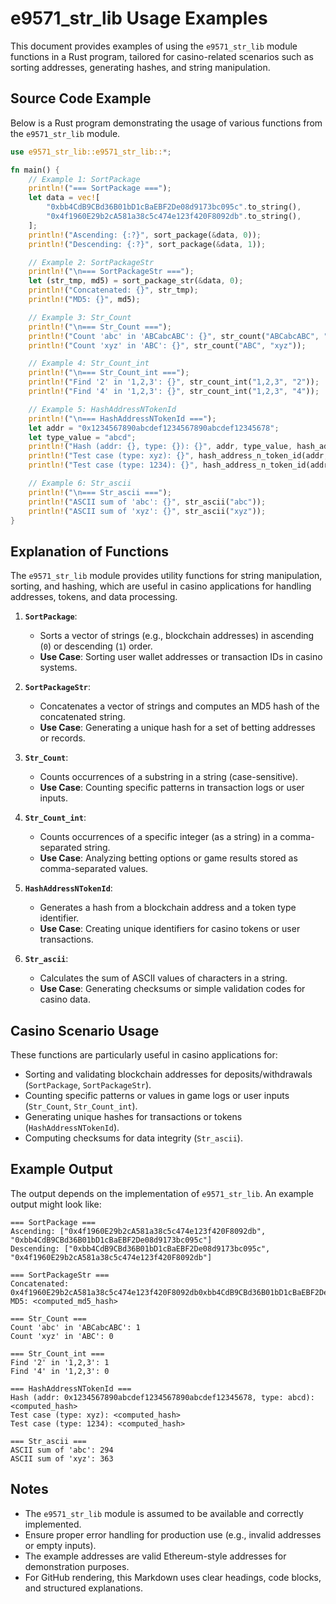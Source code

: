 # e9571_str_lib Usage Examples

This document provides examples of using the `e9571_str_lib` module functions in a Rust program, tailored for casino-related scenarios such as sorting addresses, generating hashes, and string manipulation.

## Source Code Example

Below is a Rust program demonstrating the usage of various functions from the `e9571_str_lib` module.

```rust
use e9571_str_lib::e9571_str_lib::*;

fn main() {
    // Example 1: SortPackage
    println!("=== SortPackage ===");
    let data = vec![
        "0xbb4CdB9CBd36B01bD1cBaEBF2De08d9173bc095c".to_string(),
        "0x4f1960E29b2cA581a38c5c474e123f420F8092db".to_string(),
    ];
    println!("Ascending: {:?}", sort_package(&data, 0));
    println!("Descending: {:?}", sort_package(&data, 1));

    // Example 2: SortPackageStr
    println!("\n=== SortPackageStr ===");
    let (str_tmp, md5) = sort_package_str(&data, 0);
    println!("Concatenated: {}", str_tmp);
    println!("MD5: {}", md5);

    // Example 3: Str_Count
    println!("\n=== Str_Count ===");
    println!("Count 'abc' in 'ABCabcABC': {}", str_count("ABCabcABC", "abc"));
    println!("Count 'xyz' in 'ABC': {}", str_count("ABC", "xyz"));

    // Example 4: Str_Count_int
    println!("\n=== Str_Count_int ===");
    println!("Find '2' in '1,2,3': {}", str_count_int("1,2,3", "2"));
    println!("Find '4' in '1,2,3': {}", str_count_int("1,2,3", "4"));

    // Example 5: HashAddressNTokenId
    println!("\n=== HashAddressNTokenId ===");
    let addr = "0x1234567890abcdef1234567890abcdef12345678";
    let type_value = "abcd";
    println!("Hash (addr: {}, type: {}): {}", addr, type_value, hash_address_n_token_id(addr, type_value));
    println!("Test case (type: xyz): {}", hash_address_n_token_id(addr, "xyz"));
    println!("Test case (type: 1234): {}", hash_address_n_token_id(addr, "1234"));

    // Example 6: Str_ascii
    println!("\n=== Str_ascii ===");
    println!("ASCII sum of 'abc': {}", str_ascii("abc"));
    println!("ASCII sum of 'xyz': {}", str_ascii("xyz"));
}
```

## Explanation of Functions

The `e9571_str_lib` module provides utility functions for string manipulation, sorting, and hashing, which are useful in casino applications for handling addresses, tokens, and data processing.

1. **`SortPackage`**:
   - Sorts a vector of strings (e.g., blockchain addresses) in ascending (`0`) or descending (`1`) order.
   - **Use Case**: Sorting user wallet addresses or transaction IDs in casino systems.

2. **`SortPackageStr`**:
   - Concatenates a vector of strings and computes an MD5 hash of the concatenated string.
   - **Use Case**: Generating a unique hash for a set of betting addresses or records.

3. **`Str_Count`**:
   - Counts occurrences of a substring in a string (case-sensitive).
   - **Use Case**: Counting specific patterns in transaction logs or user inputs.

4. **`Str_Count_int`**:
   - Counts occurrences of a specific integer (as a string) in a comma-separated string.
   - **Use Case**: Analyzing betting options or game results stored as comma-separated values.

5. **`HashAddressNTokenId`**:
   - Generates a hash from a blockchain address and a token type identifier.
   - **Use Case**: Creating unique identifiers for casino tokens or user transactions.

6. **`Str_ascii`**:
   - Calculates the sum of ASCII values of characters in a string.
   - **Use Case**: Generating checksums or simple validation codes for casino data.

## Casino Scenario Usage

These functions are particularly useful in casino applications for:
- Sorting and validating blockchain addresses for deposits/withdrawals (`SortPackage`, `SortPackageStr`).
- Counting specific patterns or values in game logs or user inputs (`Str_Count`, `Str_Count_int`).
- Generating unique hashes for transactions or tokens (`HashAddressNTokenId`).
- Computing checksums for data integrity (`Str_ascii`).

## Example Output

The output depends on the implementation of `e9571_str_lib`. An example output might look like:

```
=== SortPackage ===
Ascending: ["0x4f1960E29b2cA581a38c5c474e123f420F8092db", "0xbb4CdB9CBd36B01bD1cBaEBF2De08d9173bc095c"]
Descending: ["0xbb4CdB9CBd36B01bD1cBaEBF2De08d9173bc095c", "0x4f1960E29b2cA581a38c5c474e123f420F8092db"]

=== SortPackageStr ===
Concatenated: 0x4f1960E29b2cA581a38c5c474e123f420F8092db0xbb4CdB9CBd36B01bD1cBaEBF2De08d9173bc095c
MD5: <computed_md5_hash>

=== Str_Count ===
Count 'abc' in 'ABCabcABC': 1
Count 'xyz' in 'ABC': 0

=== Str_Count_int ===
Find '2' in '1,2,3': 1
Find '4' in '1,2,3': 0

=== HashAddressNTokenId ===
Hash (addr: 0x1234567890abcdef1234567890abcdef12345678, type: abcd): <computed_hash>
Test case (type: xyz): <computed_hash>
Test case (type: 1234): <computed_hash>

=== Str_ascii ===
ASCII sum of 'abc': 294
ASCII sum of 'xyz': 363
```

## Notes
- The `e9571_str_lib` module is assumed to be available and correctly implemented.
- Ensure proper error handling for production use (e.g., invalid addresses or empty inputs).
- The example addresses are valid Ethereum-style addresses for demonstration purposes.
- For GitHub rendering, this Markdown uses clear headings, code blocks, and structured explanations.